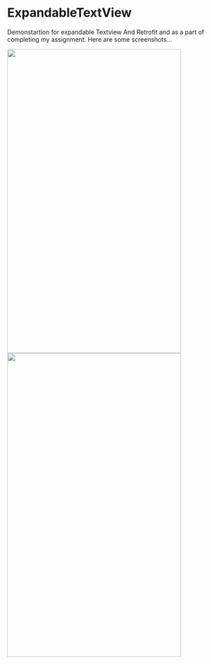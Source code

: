 # ExpandableTextView
Demonstartion for expandable Textview And Retrofit and as a part of completing my assignment.
Here are some screenshots...


<img src = "https://user-images.githubusercontent.com/29357444/69916449-15f5fa00-1481-11ea-99b2-4769c7b7bd40.jpeg" width="400" height="700">
<img src = "https://user-images.githubusercontent.com/29357444/69916451-227a5280-1481-11ea-9f2d-0e5f46ff9f7e.jpeg" width="400" height="700">
